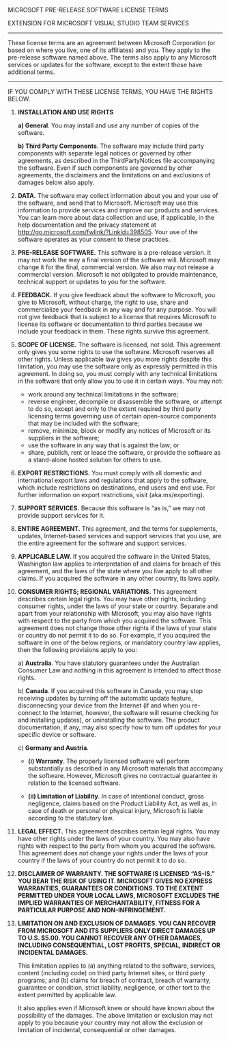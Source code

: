MICROSOFT PRE-RELEASE SOFTWARE LICENSE TERMS

EXTENSION FOR MICROSOFT VISUAL STUDIO TEAM SERVICES

---

These license terms are an agreement between Microsoft Corporation (or based on where you live, one of its affiliates) and you. They apply to the pre-release software named above. The terms also apply to any Microsoft services or updates for the software, except to the extent those have additional terms.

---

IF YOU COMPLY WITH THESE LICENSE TERMS, YOU HAVE THE RIGHTS BELOW.

1. **INSTALLATION AND USE RIGHTS**

	**a) General**. You may install and use any number of copies of the software.

	**b) Third Party Components**. The software may include third party components with separate legal notices or governed by other agreements, as described in the ThirdPartyNotices file accompanying the software. Even if such components are governed by other agreements, the disclaimers and the limitations on and exclusions of damages below also apply.

2. **DATA.** The software may collect information about you and your use of the software, and send that to Microsoft. Microsoft may use this information to provide services and improve our products and services. You can learn more about data collection and use, if applicable, in the help documentation and the privacy statement at <http://go.microsoft.com/fwlink/?LinkId=398505>. Your use of the software operates as your consent to these practices.

3. **PRE-RELEASE SOFTWARE.** This software is a pre-release version. It may not work the way a final version of the software will. Microsoft may change it for the final, commercial version. We also may not release a commercial version. Microsoft is not obligated to provide maintenance, technical support or updates to you for the software.

4. **FEEDBACK.** If you give feedback about the software to Microsoft, you give to Microsoft, without charge, the right to use, share and commercialize your feedback in any way and for any purpose. You will not give feedback that is subject to a license that requires Microsoft to license its software or documentation to third parties because we include your feedback in them. These rights survive this agreement.

5. **SCOPE OF LICENSE.** The software is licensed, not sold. This agreement only gives you some rights to use the software. Microsoft reserves all other rights. Unless applicable law gives you more rights despite this limitation, you may use the software only as expressly permitted in this agreement. In doing so, you must comply with any technical limitations in the software that only allow you to use it in certain ways. You may not:

	- work around any technical limitations in the software;
	- reverse engineer, decompile or disassemble the software, or attempt to do so, except and only to the extent required by third party licensing terms governing use of certain open-source components that may be included with the software;
	- remove, minimize, block or modify any notices of Microsoft or its suppliers in the software;
	- use the software in any way that is against the law; or
	- share, publish, rent or lease the software, or provide the software as a stand-alone hosted solution for others to use.

6. **EXPORT RESTRICTIONS.** You must comply with all domestic and international export laws and regulations that apply to the software, which include restrictions on destinations, end users and end use. For further information on export restrictions, visit (aka.ms/exporting).

7. **SUPPORT SERVICES.** Because this software is “as is,” we may not provide support services for it.

8. **ENTIRE AGREEMENT.** This agreement, and the terms for supplements, updates, Internet-based services and support services that you use, are the entire agreement for the software and support services.

9. **APPLICABLE LAW.** If you acquired the software in the United States, Washington law applies to interpretation of and claims for breach of this agreement, and the laws of the state where you live apply to all other claims. If you acquired the software in any other country, its laws apply.

10. **CONSUMER RIGHTS; REGIONAL VARIATIONS.** This agreement describes certain legal rights. You may have other rights, including consumer rights, under the laws of your state or country. Separate and apart from your relationship with Microsoft, you may also have rights with respect to the party from which you acquired the software. This agreement does not change those other rights if the laws of your state or country do not permit it to do so. For example, if you acquired the software in one of the below regions, or mandatory country law applies, then the following provisions apply to you:

	a) **Australia**. You have statutory guarantees under the Australian Consumer Law and nothing in this agreement is intended to affect those rights.

	b) **Canada**. If you acquired this software in Canada, you may stop receiving updates by turning off the automatic update feature, disconnecting your device from the Internet (if and when you re-connect to the Internet, however, the software will resume checking for and installing updates), or uninstalling the software. The product documentation, if any, may also specify how to turn off updates for your specific device or software.

	c) **Germany and Austria**.

	- **(i) Warranty**. The properly licensed software will perform substantially as described in any Microsoft materials that accompany the software. However, Microsoft gives no contractual guarantee in relation to the licensed software.
	
	- **(ii) Limitation of Liability**. In case of intentional conduct, gross negligence, claims based on the Product Liability Act, as well as, in case of death or personal or physical injury, Microsoft is liable according to the statutory law.

11. **LEGAL EFFECT.** This agreement describes certain legal rights. You may have other rights under the laws of your country. You may also have rights with respect to the party from whom you acquired the software. This agreement does not change your rights under the laws of your country if the laws of your country do not permit it to do so.

12. **DISCLAIMER OF WARRANTY. THE SOFTWARE IS LICENSED “AS-IS.” YOU BEAR THE RISK OF USING IT. MICROSOFT GIVES NO EXPRESS WARRANTIES, GUARANTEES OR CONDITIONS. TO THE EXTENT PERMITTED UNDER YOUR LOCAL LAWS, MICROSOFT EXCLUDES THE IMPLIED WARRANTIES OF MERCHANTABILITY, FITNESS FOR A PARTICULAR PURPOSE AND NON-INFRINGEMENT.**

13. **LIMITATION ON AND EXCLUSION OF DAMAGES. YOU CAN RECOVER FROM MICROSOFT AND ITS SUPPLIERS ONLY DIRECT DAMAGES UP TO U.S. $5.00. YOU CANNOT RECOVER ANY OTHER DAMAGES, INCLUDING CONSEQUENTIAL, LOST PROFITS, SPECIAL, INDIRECT OR INCIDENTAL DAMAGES.**

	This limitation applies to (a) anything related to the software, services, content (including code) on third party Internet sites, or third party programs; and (b) claims for breach of contract, breach of warranty, guarantee or condition, strict liability, negligence, or other tort to the extent permitted by applicable law.

	It also applies even if Microsoft knew or should have known about the possibility of the damages. The above limitation or exclusion may not apply to you because your country may not allow the exclusion or limitation of incidental, consequential or other damages.